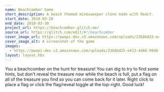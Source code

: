 ```yaml
---
name: Beachcomber Game
short_description: A beach themed minesweeper clone made with React.
start_date: 2018-03-28
end_date: 2018-03-30
project_url: https://beachcomber.glitch.me/
source_url: https://glitch.com/edit/#!/beachcomber
cover_image_url: https://pwapi-dev.s3.amazonaws.com/uploads/23b8bd25-e412-4d66-99d8-49c0b62c7333
cover_image_alt: A screenshot of the game
images:
  - https://pwapi-dev.s3.amazonaws.com/uploads/23b8bd25-e412-4d66-99d8-49c0b62c7333
layout: layout.hbs
---
```


You a beachcomber on the hunt for treasure! You can dig to try to find some hints, but don't reveal the treasure now while the beach is full, put a flag on all of the treasure you find so you can come back for it later. Right click to place a flag or click the flag/reveal toggle at the top-right. Good luck!